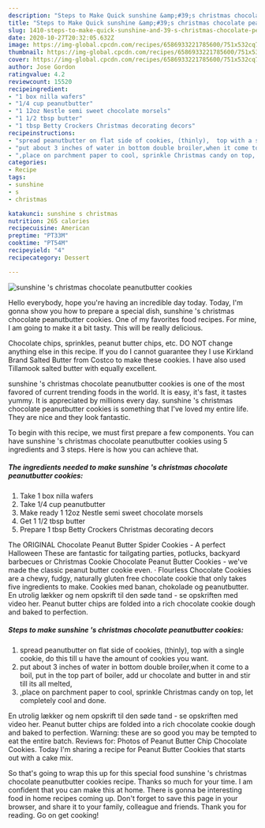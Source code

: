 ```yaml
---
description: "Steps to Make Quick sunshine &amp;#39;s christmas chocolate peanutbutter cookies"
title: "Steps to Make Quick sunshine &amp;#39;s christmas chocolate peanutbutter cookies"
slug: 1410-steps-to-make-quick-sunshine-and-39-s-christmas-chocolate-peanutbutter-cookies
date: 2020-10-27T20:32:05.632Z
image: https://img-global.cpcdn.com/recipes/6586933221785600/751x532cq70/sunshine-s-christmas-chocolate-peanutbutter-cookies-recipe-main-photo.jpg
thumbnail: https://img-global.cpcdn.com/recipes/6586933221785600/751x532cq70/sunshine-s-christmas-chocolate-peanutbutter-cookies-recipe-main-photo.jpg
cover: https://img-global.cpcdn.com/recipes/6586933221785600/751x532cq70/sunshine-s-christmas-chocolate-peanutbutter-cookies-recipe-main-photo.jpg
author: Jose Gordon
ratingvalue: 4.2
reviewcount: 15520
recipeingredient:
- "1 box nilla wafers"
- "1/4 cup peanutbutter"
- "1 12oz Nestle semi sweet chocolate morsels"
- "1 1/2 tbsp butter"
- "1 tbsp Betty Crockers Christmas decorating decors"
recipeinstructions:
- "spread peanutbutter on flat side of cookies, (thinly),  top with a single cookie, do this till u have the amount of cookies you want."
- "put about 3 inches of water in bottom double broiler,when it come to a boil, put in the top part of boiler, add ur chocolate and butter in and stir till its all melted,"
- ",place on parchment paper to cool, sprinkle Christmas candy on top, let completely cool and done."
categories:
- Recipe
tags:
- sunshine
- s
- christmas

katakunci: sunshine s christmas 
nutrition: 265 calories
recipecuisine: American
preptime: "PT33M"
cooktime: "PT54M"
recipeyield: "4"
recipecategory: Dessert

---
```



![sunshine &#39;s christmas chocolate peanutbutter cookies](https://img-global.cpcdn.com/recipes/6586933221785600/751x532cq70/sunshine-s-christmas-chocolate-peanutbutter-cookies-recipe-main-photo.jpg)

Hello everybody, hope you're having an incredible day today. Today, I'm gonna show you how to prepare a special dish, sunshine &#39;s christmas chocolate peanutbutter cookies. One of my favorites food recipes. For mine, I am going to make it a bit tasty. This will be really delicious.

Chocolate chips, sprinkles, peanut butter chips, etc. DO NOT change anything else in this recipe. If you do I cannot guarantee they I use Kirkland Brand Salted Butter from Costco to make these cookies. I have also used Tillamook salted butter with equally excellent.

sunshine &#39;s christmas chocolate peanutbutter cookies is one of the most favored of current trending foods in the world. It is easy, it's fast, it tastes yummy. It is appreciated by millions every day. sunshine &#39;s christmas chocolate peanutbutter cookies is something that I've loved my entire life. They are nice and they look fantastic.


To begin with this recipe, we must first prepare a few components. You can have sunshine &#39;s christmas chocolate peanutbutter cookies using 5 ingredients and 3 steps. Here is how you can achieve that.

<!--inarticleads1-->

##### The ingredients needed to make sunshine &#39;s christmas chocolate peanutbutter cookies:

1. Take 1 box nilla wafers
1. Take 1/4 cup peanutbutter
1. Make ready 1 12oz Nestle semi sweet chocolate morsels
1. Get 1 1/2 tbsp butter
1. Prepare 1 tbsp Betty Crockers Christmas decorating decors


The ORIGINAL Chocolate Peanut Butter Spider Cookies - A perfect Halloween These are fantastic for tailgating parties, potlucks, backyard barbecues or Christmas Cookie Chocolate Peanut Butter Cookies - we&#39;ve made the classic peanut butter cookie even. · Flourless Chocolate Cookies are a chewy, fudgy, naturally gluten free chocolate cookie that only takes five ingredients to make. Cookies med banan, chokolade og peanutbutter. En utrolig lækker og nem opskrift til den søde tand - se opskriften med video her. Peanut butter chips are folded into a rich chocolate cookie dough and baked to perfection. 

<!--inarticleads2-->

##### Steps to make sunshine &#39;s christmas chocolate peanutbutter cookies:

1. spread peanutbutter on flat side of cookies, (thinly),  top with a single cookie, do this till u have the amount of cookies you want.
1. put about 3 inches of water in bottom double broiler,when it come to a boil, put in the top part of boiler, add ur chocolate and butter in and stir till its all melted,
1. ,place on parchment paper to cool, sprinkle Christmas candy on top, let completely cool and done.


En utrolig lækker og nem opskrift til den søde tand - se opskriften med video her. Peanut butter chips are folded into a rich chocolate cookie dough and baked to perfection. Warning: these are so good you may be tempted to eat the entire batch. Reviews for: Photos of Peanut Butter Chip Chocolate Cookies. Today I&#39;m sharing a recipe for Peanut Butter Cookies that starts out with a cake mix. 

So that's going to wrap this up for this special food sunshine &#39;s christmas chocolate peanutbutter cookies recipe. Thanks so much for your time. I am confident that you can make this at home. There is gonna be interesting food in home recipes coming up. Don't forget to save this page in your browser, and share it to your family, colleague and friends. Thank you for reading. Go on get cooking!
